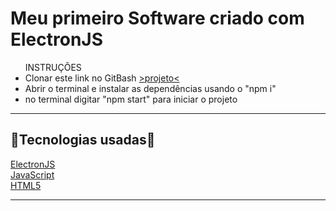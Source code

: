 <h1> Meu primeiro Software criado com ElectronJS </h1>

<ul> INSTRUÇÕES
<li>Clonar este link no GitBash <a href="https://github.com/LucasMachioni/primeiro-software-electron"> >projeto< </a></li>

<li> Abrir o terminal e instalar as dependências usando o "npm i" </li>

<li> no terminal digitar "npm start" para iniciar o projeto
 </ul>
<hr>

<h2> 👻Tecnologias usadas👻 </h2>
<a href="https://www.electronjs.org"> ElectronJS </a>
<br>
<a href="https://www.javascript.com"> JavaScript </a>
<br>
<a href="https://www.devmedia.com.br/o-que-e-o-html5/25820"> HTML5 </a>
<hr>